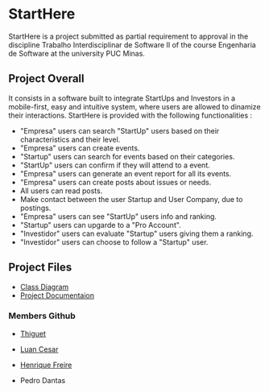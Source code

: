 # StartHere

StartHere is a project submitted as partial requirement to approval in the discipline Trabalho Interdisciplinar de Software II of the course Engenharia de Software at the university PUC Minas.

## Project Overall 

It consists in a software built to integrate StartUps and Investors in a mobile-first, easy and intuitive system, where users are allowed to dinamize their interactions. StartHere is provided with the following functionalities :
- "Empresa" users can search "StartUp" users based on their characteristics and their level. 
- "Empresa" users can create events.
- "Startup" users can search for events based on their categories.
- "StartUp" users can confirm if they will attend to a event.
- "Empresa" users can generate an event report for all its events.
- "Empresa" users can create posts about issues or needs.
- All users can read posts.
- Make contact between the user Startup and User Company, due to postings.
- "Empresa" users can see "StartUp" users info and ranking.
- "Startup" users can upgarde to a "Pro Account".
- "Investidor" users can evaluate "Startup" users giving them a ranking.
- "Investidor" users can choose to follow a "Startup" user.

## Project Files
- [Class Diagram][classDiagram]
- [Project Documentaion][projectDoc]

### Members Github
 - [Thiguet][thiguet]
 - [Luan Cesar][luan]
 - [Henrique Freire][henrique]
 - Pedro Dantas
 

   [classDiagram]: <https://drive.google.com/file/d/1IaSaMysFd4ZHIIGA2l68B6yuGSu9OrA-/view?usp=sharing>
   [projectDoc]: <https://docs.google.com/document/d/1kKxf7-M6hG3l_UiUrU-UBfgeEIbwf2IR_tPLGJmed5U/view>
   [thiguet]: <https://github.com/thiguet>   
   [luan]: <https://github.com/luancesar>
   [henrique]: <https://github.com/henriquefreire>